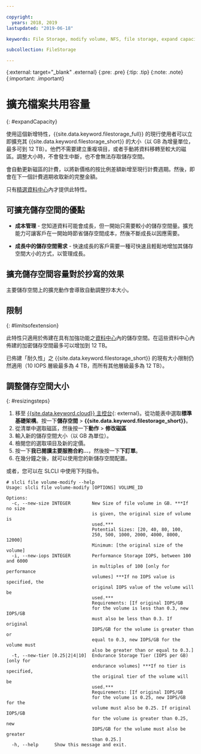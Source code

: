 ```yaml
---

copyright:
  years: 2018, 2019
lastupdated: "2019-06-18"

keywords: File Storage, modify volume, NFS, file storage, expand capacity

subcollection: FileStorage

---
```

{:external: target="_blank" .external}
{:pre: .pre}
{:tip: .tip}
{:note: .note}
{:important: .important}

# 擴充檔案共用容量
{: #expandCapacity}

使用這個新增特性，{{site.data.keyword.filestorage_full}} 的現行使用者可以立即擴充其 {{site.data.keyword.filestorage_short}} 的大小（以 GB 為增量單位，最多可到 12 TB）。他們不需要建立重複項目，或者手動將資料移轉至較大的磁區。調整大小時，不會發生中斷，也不會無法存取儲存空間。

會自動更新磁區的計費，以將新價格的按比例差額新增至現行計費週期。然後，即會在下一個計費週期收取新的完整金額。

只有[精選資料中心](/docs/infrastructure/FileStorage?topic=FileStorage-selectDC)內才提供此特性。

## 可擴充儲存空間的優點

- **成本管理** - 您知道資料可能會成長，但一開始只需要較小的儲存空間量。擴充能力可讓客戶在一開始時節省儲存空間成本，然後不斷成長以因應需要。  

- **成長中的儲存空間需求** - 快速成長的客戶需要一種可快速且輕鬆地增加其儲存空間大小的方式，以管理成長。

## 擴充儲存空間容量對於抄寫的效果

主要儲存空間上的擴充動作會導致自動調整抄本大小。

## 限制
{: #limitsofextension}

此特性只適用於佈建在具有加強功能之[資料中心](/docs/infrastructure/FileStorage?topic=FileStorage-selectDC)內的儲存空間。在這些資料中心內佈建的加密儲存空間最多可以增加到 12 TB。

已佈建「耐久性」之 {{site.data.keyword.filestorage_short}} 的現有大小限制仍然適用（10 IOPS 層級最多為 4 TB，而所有其他層級最多為 12 TB）。

## 調整儲存空間大小
{: #resizingsteps}

1. 移至 [{{site.data.keyword.cloud}} 主控台](https://{DomainName}/){: external}。從功能表中選取**標準基礎架構**。按一下**儲存空間** > **{{site.data.keyword.filestorage_short}}**。
2. 從清單中選取磁區，然後按一下**動作** > **修改磁區**
3. 輸入新的儲存空間大小（以 GB 為單位）。
4. 檢閱您的選取項目及新的定價。
5. 按一下**我已閱讀主要服務合約...**，然後按一下**下訂單**。
6. 在幾分鐘之後，就可以使用您的新儲存空間配置。

或者，您可以在 SLCLI 中使用下列指令。
```
# slcli file volume-modify --help
Usage: slcli file volume-modify [OPTIONS] VOLUME_ID

Options:
  -c, --new-size INTEGER        New Size of file volume in GB. ***If no size
                                is given, the original size of volume is
                                used.***
                                Potential Sizes: [20, 40, 80, 100,
                                250, 500, 1000, 2000, 4000, 8000, 12000]
                                Minimum: [the original size of the volume]
  -i, --new-iops INTEGER        Performance Storage IOPS, between 100 and 6000
                                in multiples of 100 [only for performance
                                volumes] ***If no IOPS value is specified, the
                                original IOPS value of the volume will be
                                used.***
                                Requirements: [If original IOPS/GB
                                for the volume is less than 0.3, new IOPS/GB
                                must also be less than 0.3. If original
                                IOPS/GB for the volume is greater than or
                                equal to 0.3, new IOPS/GB for the volume must
                                also be greater than or equal to 0.3.]
  -t, --new-tier [0.25|2|4|10]  Endurance Storage Tier (IOPS per GB) [only for
                                endurance volumes] ***If no tier is specified,
                                the original tier of the volume will be
                                used.***
                                Requirements: [If original IOPS/GB
                                for the volume is 0.25, new IOPS/GB for the
                                volume must also be 0.25. If original IOPS/GB
                                for the volume is greater than 0.25, new
                                IOPS/GB for the volume must also be greater
                                than 0.25.]
  -h, --help      Show this message and exit.
```
